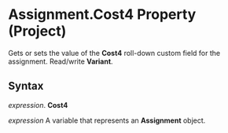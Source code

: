 
# Assignment.Cost4 Property (Project)

Gets or sets the value of the  **Cost4** roll-down custom field for the assignment. Read/write **Variant**.


## Syntax

 _expression_. **Cost4**

 _expression_ A variable that represents an **Assignment** object.

